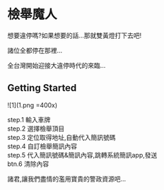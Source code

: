# 檢舉魔人

想要違停嗎?如果想要的話...那就雙黃燈打下去吧!  
  
諸位全都停在那裡...  

全台灣開始迎接大違停時代的來臨...  

## Getting Started

![1](1.png =400x)

step.1 輸入車牌  
step.2 選擇檢舉頂目  
step.3 定位取得地址,自動代入簡訊號碼  
step.4 自訂檢舉簡訊內容  
step.5 代入簡訊號碼&簡訊內容,跳轉系統簡訊app,發送  
btn.6 清除內容  

諸君,讓我們盡情的濫用寶貴的警政資源吧...  
